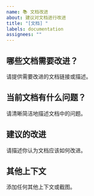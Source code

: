 ```yaml
---
name: 📚 文档改进
about: 建议对文档进行改进
title: "[文档] "
labels: documentation
assignees: ""
---
```


## 哪些文档需要改进？

请提供需要改进的文档链接或描述。

## 当前文档有什么问题？

请清晰简洁地描述文档中的问题。

## 建议的改进

请描述你认为文档应该如何改进。

## 其他上下文

添加任何其他上下文或截图。

